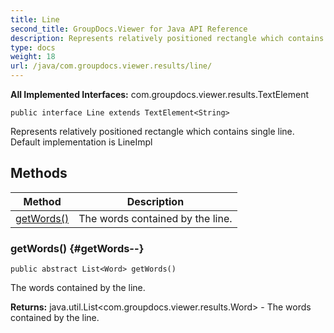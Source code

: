```yaml
---
title: Line
second_title: GroupDocs.Viewer for Java API Reference
description: Represents relatively positioned rectangle which contains single line.
type: docs
weight: 18
url: /java/com.groupdocs.viewer.results/line/
---
```

**All Implemented Interfaces:**
com.groupdocs.viewer.results.TextElement
```
public interface Line extends TextElement<String>
```

Represents relatively positioned rectangle which contains single line. Default implementation is LineImpl
## Methods

| Method | Description |
| --- | --- |
| [getWords()](#getWords--) | The words contained by the line. |
### getWords() {#getWords--}
```
public abstract List<Word> getWords()
```


The words contained by the line.

**Returns:**
java.util.List<com.groupdocs.viewer.results.Word> - The words contained by the line.
